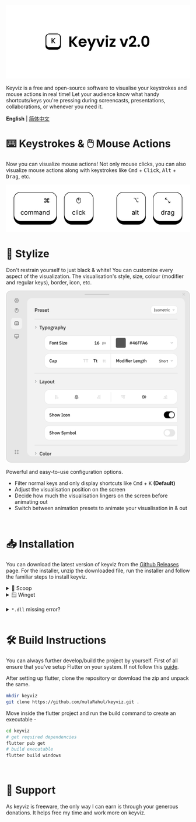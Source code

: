 ![keyviz-2.0](previews/banner.svg)

Keyviz is a free and open-source software to visualise your keystrokes and mouse actions in real time! Let your audience know what handy shortcuts/keys you're pressing during screencasts, presentations, collaborations, or whenever you need it.

**English** | [简体中文](./README_zh_CN.md)

# ⌨️ Keystrokes & 🖱️ Mouse Actions

Now you can visualize mouse actions! Not only mouse clicks, you can also visualize mouse actions along with keystrokes like <kbd>Cmd</kbd> + <kbd>Click</kbd>, <kbd>Alt</kbd> + <kbd>Drag</kbd>, etc.

![key-visualizer](previews/visualizer-bar.svg)

# 🎨 Stylize

Don't restrain yourself to just black & white! You can customize every aspect of the visualization. The visualisation's style, size, colour (modifier and regular keys), border, icon, etc.

![settings-window](previews/settings.svg)

Powerful and easy-to-use configuration options.

- Filter normal keys and only display shortcuts like <kbd>Cmd</kbd> + <kbd>K</kbd> **(Default)**
- Adjust the visualisation position on the screen
- Decide how much the visualisation lingers on the screen before animating out
- Switch between animation presets to animate your visualisation in & out

</br>

# 📥 Installation

You can download the latest version of keyviz from the [Github Releases](github.com/mulaRahul/keyviz/releases) page. For the installer, unzip the downloaded file, run the installer and follow the familiar steps to install keyviz.

<details>
  <summary>🥄 Scoop</summary>
    
  ```bash
  scoop bucket add extras # first, add the bucket
  scoop install keyviz
  ```

</details>

<details>
  <summary>🪟 Winget</summary>
    
  ```bash
  winget install mulaRahul.Keyviz
  ```

</details>

</br>

<details>
  <summary><code>*.dll</code> missing error?</summary>
    
  If you're getting a `.dll` missing error after installing the application, you're missing the required Visual C++ redistributables. You can get the same from here [VSC++ Redist](https://learn.microsoft.com/en-us/cpp/windows/latest-supported-vc-redist?view=msvc-170).

</details>

</br>

# 🛠️ Build Instructions

You can always further develop/build the project by yourself. First of all ensure that you've setup Flutter on your system. If not follow this [guide](https://docs.flutter.dev/get-started/install).

After setting up flutter, clone the repository or download the zip and unpack the same.

```bash
mkdir keyviz
git clone https://github.com/mulaRahul/keyviz.git .
```

Move inside the flutter project and run the build command to create an executable -

```bash
cd keyviz
# get required dependencies
flutter pub get
# build executable
flutter build windows
```

</br>

# 💖 Support

As keyviz is freeware, the only way I can earn is through your generous donations. It helps free my time and work more on keyviz.
